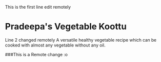 This is the first line edit remotely
# Pradeepa's Vegetable Koottu
Line 2 changed remotely
A versatile healthy vegetable recipe which can be cooked with almost any vegetable without any oil.

###This is a Remote change :o
